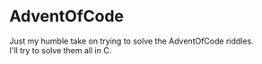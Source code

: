 # AdventOfCode #
Just my humble take on trying to solve the AdventOfCode riddles.\
I'll try to solve them all in C.
